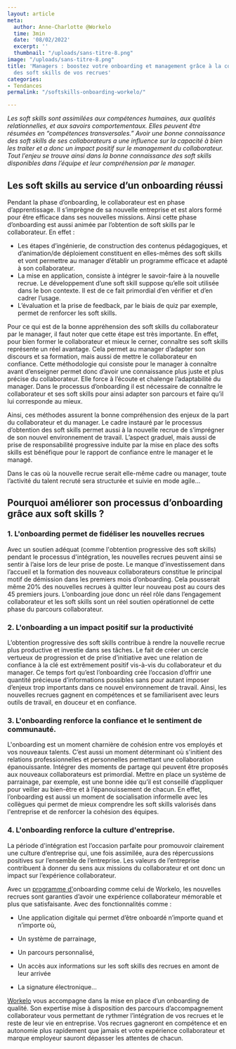 ```yaml
---
layout: article
meta:
  author: Anne-Charlotte @Workelo
  time: 3min
  date: '08/02/2022'
  excerpt: ''
  thumbnail: "/uploads/sans-titre-8.png"
image: "/uploads/sans-titre-8.png"
title: 'Managers : boostez votre onboarding et management grâce à la connaissance
  des soft skills de vos recrues'
categories:
- Tendances
permalink: "/softskills-onboarding-workelo/"

---
```

_Les soft skills sont assimilées aux compétences humaines, aux qualités relationnelles, et aux savoirs comportementaux. Elles peuvent être résumées en “compétences transversales.” Avoir une bonne connaissance des soft skills de ses collaborateurs a une influence sur la capacité à bien les traiter et a donc un impact positif sur le management du collaborateur. Tout l’enjeu se trouve ainsi dans la bonne connaissance des soft skills disponibles dans l’équipe et leur compréhension par le manager._

## **Les soft skills au service d’un onboarding réussi**

Pendant la phase d’onboarding, le collaborateur est en phase d’apprentissage. Il s’imprègne de sa nouvelle entreprise et est alors formé pour être efficace dans ses nouvelles missions. Ainsi cette phase d’onboarding est aussi animée par l’obtention de soft skills par le collaborateur. En effet :

* Les étapes d’ingénierie, de construction des contenus pédagogiques, et d’animation/de déploiement constituent en elles-mêmes des soft skills et vont permettre au manager d’établir un programme efficace et adapté à son collaborateur.
* La mise en application, consiste à intégrer le savoir-faire à la nouvelle recrue. Le développement d’une soft skill suppose qu’elle soit utilisée dans le bon contexte. Il est de ce fait primordial d’en vérifier et d’en cadrer l’usage.
* L’évaluation et la prise de feedback, par le biais de quiz par exemple, permet de renforcer les soft skills.

Pour ce qui est de la bonne appréhension des soft skills du collaborateur par le manager, il faut noter que cette étape est très importante. En effet, pour bien former le collaborateur et mieux le cerner, connaître ses soft skills représente un réel avantage. Cela permet au manager d’adapter son discours et sa formation, mais aussi de mettre le collaborateur en confiance. Cette méthodologie qui consiste pour le manager à connaître avant d’enseigner permet donc d’avoir une connaissance plus juste et plus précise du collaborateur. Elle force à l’écoute et chalenge l’adaptabilité du manager. Dans le processus d’onboarding il est nécessaire de connaître le collaborateur et ses soft skills pour ainsi adapter son parcours et faire qu’il lui corresponde au mieux.

Ainsi, ces méthodes assurent la bonne compréhension des enjeux de la part du collaborateur et du manager. Le cadre instauré par le processus d’obtention des soft skills permet aussi à la nouvelle recrue de s’imprégner de son nouvel environnement de travail. L’aspect graduel, mais aussi de prise de responsabilité progressive induite par la mise en place des softs skills est bénéfique pour le rapport de confiance entre le manager et le managé.

Dans le cas où la nouvelle recrue serait elle-même cadre ou manager, toute l’activité du talent recruté sera structurée et suivie en mode agile…

## **Pourquoi améliorer son processus d’onboarding grâce aux soft skills ?**

### **1. L'onboarding permet de fidéliser les nouvelles recrues**

Avec un soutien adéquat (comme l'obtention progressive des soft skills) pendant le processus d'intégration, les nouvelles recrues peuvent ainsi se sentir à l’aise lors de leur prise de poste. Le manque d'investissement dans l’accueil et la formation des nouveaux collaborateurs constitue le principal motif de démission dans les premiers mois d’onboarding. Cela pousserait même 20% des nouvelles recrues à quitter leur nouveau post au cours des 45 premiers jours. L’onboarding joue donc un réel rôle dans l’engagement collaborateur et les soft skills sont un réel soutien opérationnel de cette phase du parcours collaborateur.

### **2. L'onboarding a un impact positif sur la productivité**

L’obtention progressive des soft skills contribue à rendre la nouvelle recrue plus productive et investie dans ses tâches. Le fait de créer un cercle vertueux de progression et de prise d’initiative avec une relation de confiance à la clé est extrêmement positif vis-à-vis du collaborateur et du manager. Ce temps fort qu’est l’onboarding crée l’occasion d’offrir une quantité précieuse d’informations possibles sans pour autant imposer d’enjeux trop importants dans ce nouvel environnement de travail. Ainsi, les nouvelles recrues gagnent en compétences et se familiarisent avec leurs outils de travail, en douceur et en confiance.

### **3. L'onboarding renforce la confiance et le sentiment de communauté.**

L'onboarding est un moment charnière de cohésion entre vos employés et vos nouveaux talents. C’est aussi un moment déterminant où s'initient des relations professionnelles et personnelles permettant une collaboration épanouissante. Intégrer des moments de partage qui peuvent être proposés aux nouveaux collaborateurs est primordial. Mettre en place un système de parrainage, par exemple, est une bonne idée qu’il est conseillé d’appliquer pour veiller au bien-être et à l’épanouissement de chacun. En effet, l’onboarding est aussi un moment de socialisation informelle avec les collègues qui permet de mieux comprendre les soft skills valorisés dans l'entreprise et de renforcer la cohésion des équipes.

### **4. L'onboarding renforce la culture d'entreprise.**

La période d'intégration est l’occasion parfaite pour promouvoir clairement une culture d’entreprise qui, une fois assimilée, aura des répercussions positives sur l’ensemble de l’entreprise. Les valeurs de l’entreprise contribuent à donner du sens aux missions du collaborateur et ont donc un impact sur l’expérience collaborateur.

Avec un [programme d'](https://360learning.com/fr/blog/modeles-onboarding-checklist/)onboarding comme celui de Workelo, les nouvelles recrues sont garanties d’avoir une expérience collaborateur mémorable et plus que satisfaisante. Avec des fonctionnalités comme :

* Une application digitale qui permet d’être onboardé n’importe quand et n’importe où,


* Un système de parrainage,
* Un parcours personnalisé,
* Un accès aux informations sur les soft skills des recrues en amont de leur arrivée
* La signature électronique…

[Workelo](https://www.workelo.eu/) vous accompagne dans la mise en place d’un onboarding de qualité. Son expertise mise à disposition des parcours d’accompagnement collaborateur vous permettant de rythmer l’intégration de vos recrues et le reste de leur vie en entreprise. Vos recrues gagneront en compétence et en autonomie plus rapidement que jamais et votre expérience collaborateur et marque employeur sauront dépasser les attentes de chacun.